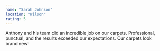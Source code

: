 ```yaml
---
name: "Sarah Johnson"
location: "Wilson"
rating: 5
---
```


Anthony and his team did an incredible job on our carpets. Professional, punctual, and the results exceeded our expectations. Our carpets look brand new!
